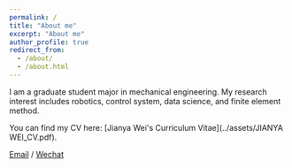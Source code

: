```yaml
---
permalink: /
title: "About me"
excerpt: "About me"
author_profile: true
redirect_from: 
  - /about/
  - /about.html
---
```


I am a graduate student major in mechanical engineering. My research interest includes robotics, control system, data science, and finite element method.

You can find my CV here: [Jianya Wei's Curriculum Vitae](../assets/JIANYA WEI_CV.pdf).

[Email](mailto:jywei20@outlook.com) / [Wechat](../images/wechat.png)

